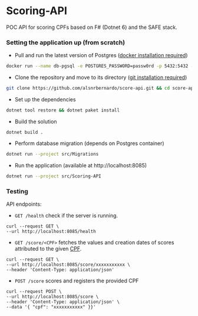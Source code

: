 # Scoring-API

POC API for scoring CPFs based on F# (Dotnet 6) and the SAFE stack.

### Setting the application up (from scratch)

- Pull and run the latest version of Postgres ([docker installation required](https://docs.docker.com/get-docker/))
```sh
docker run --name db-pgsql -e POSTGRES_PASSWORD=passw0rd -p 5432:5432 -d postgres
```
 - Clone the repository and move to its directory ([git installation required](https://www.atlassian.com/git/tutorials/install-git))
```sh
git clone https://github.com/alsnrbernardo/score-api.git && cd score-api
```
- Set up the dependencies
```sh
dotnet tool restore && dotnet paket install
```
- Build the solution
```
dotnet build .
```
- Perform database migration (depends on Postgres container)
```sh
dotnet run --project src/Migrations
```
- Run the application (available at http://localhost:8085)
```sh
dotnet run --project src/Scoring-API
```

### Testing

API endpoints:

* `GET /health` check if the server is running.
```
curl --request GET \
--url http://localhost:8085/health
```

* `GET /score/<CPF>` fetches the values and creation dates of scores attributed to the given [CPF](https://theonegenerator.com/generators/documents/cpf-generator/).
 ```
 curl --request GET \
--url http://localhost:8085/score/xxxxxxxxxxx \
--header 'Content-Type: application/json'
 ```

* `POST /score` scores and registers the provided CPF
```
curl --request POST \
--url http://localhost:8085/score \
--header 'Content-Type: application/json' \
--data '{ "cpf": "xxxxxxxxxxx" }}'
```
